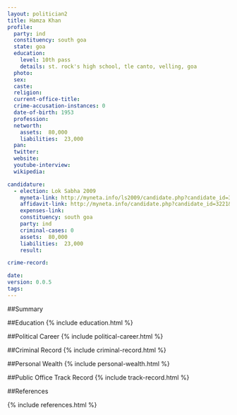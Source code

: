 ```yaml
---
layout: politician2
title: Hamza Khan
profile: 
  party: ind
  constituency: south goa
  state: goa
  education: 
    level: 10th pass
    details: st. rock's high school, tle canto, velling, goa
  photo: 
  sex: 
  caste: 
  religion: 
  current-office-title: 
  crime-accusation-instances: 0
  date-of-birth: 1953
  profession: 
  networth: 
    assets:  80,000
    liabilities:  23,000
  pan: 
  twitter: 
  website: 
  youtube-interview: 
  wikipedia: 

candidature: 
  - election: Lok Sabha 2009
    myneta-link: http://myneta.info/ls2009/candidate.php?candidate_id=3221
    affidavit-link: http://myneta.info/candidate.php?candidate_id=3221&scan=original
    expenses-link: 
    constituency: south goa 
    party: ind
    criminal-cases: 0
    assets:  80,000
    liabilities:  23,000
    result:  

crime-record: 

date: 
version: 0.0.5
tags: 
---
```

##Summary


##Education
{% include education.html %}


##Political Career
{% include political-career.html %}


##Criminal Record
{% include criminal-record.html %}


##Personal Wealth
{% include personal-wealth.html %}


##Public Office Track Record
{% include track-record.html %}


##References


{% include references.html %}